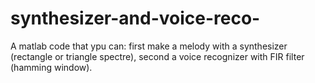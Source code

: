 # synthesizer-and-voice-reco-
A matlab code that ypu can: first make a melody with a synthesizer (rectangle or triangle spectre), second a voice recognizer with FIR filter (hamming window).
